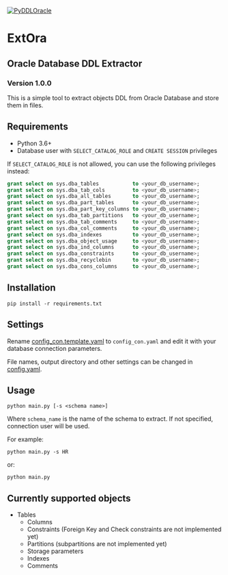 [![PyDDLOracle](https://circleci.com/gh/sbugera/PyDDLOracle.svg?style=svg)](https://circleci.com/gh/sbugera/PyDDLOracle)

# ExtOra
## Oracle Database DDL Extractor
### Version 1.0.0

This is a simple tool to extract objects DDL from Oracle Database and store them in files.

## Requirements
* Python 3.6+
* Database user with ```SELECT_CATALOG_ROLE``` and ```CREATE SESSION``` privileges

If ```SELECT_CATALOG_ROLE``` is not allowed, you can use the following privileges instead:
```sql
grant select on sys.dba_tables           to <your_db_username>;
grant select on sys.dba_tab_cols         to <your_db_username>;
grant select on sys.dba_all_tables       to <your_db_username>;
grant select on sys.dba_part_tables      to <your_db_username>;
grant select on sys.dba_part_key_columns to <your_db_username>;
grant select on sys.dba_tab_partitions   to <your_db_username>;
grant select on sys.dba_tab_comments     to <your_db_username>;
grant select on sys.dba_col_comments     to <your_db_username>;
grant select on sys.dba_indexes          to <your_db_username>;
grant select on sys.dba_object_usage     to <your_db_username>;
grant select on sys.dba_ind_columns      to <your_db_username>;
grant select on sys.dba_constraints      to <your_db_username>;
grant select on sys.dba_recyclebin       to <your_db_username>;
grant select on sys.dba_cons_columns     to <your_db_username>;
```

## Installation

```
pip install -r requirements.txt
```

##  Settings
Rename [config_con.template.yaml](config_con.template.yaml) to ```config_con.yaml``` and edit it with your database connection parameters.

File names, output directory and other settings can be changed in [config.yaml](config.yaml).

## Usage

```
python main.py [-s <schema name>]
```
Where ```schema_name``` is the name of the schema to extract. If not specified, connection user will be used.

For example:
```
python main.py -s HR
```
or:
```
python main.py
```

## Currently supported objects
* Tables
  * Columns
  * Constraints (Foreign Key and Check constraints are not implemented yet)
  * Partitions (subpartitions are not implemented yet)
  * Storage parameters
  * Indexes
  * Comments